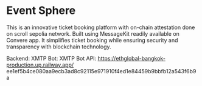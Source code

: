 # Event Sphere

This is an innovative ticket booking platform with on-chain attestation done on scroll sepolia network. Built using MessageKit readily available on Convere app. It simplifies ticket booking while ensuring security and transparency with blockchain technology. 

Backend:
XMTP Bot: 
XMTP Bot API: https://ethglobal-bangkok-production.up.railway.app/
ee1ef5b4ce080aa9ecb3ad8c92115e971910f4ed1e84459b9bbfb12a543f6b9a
